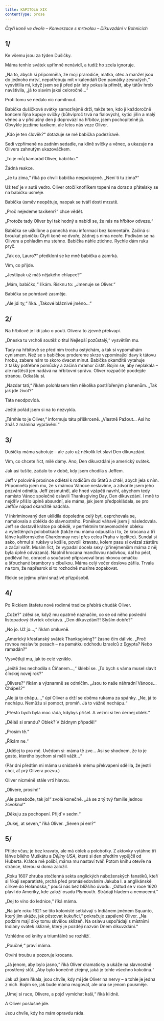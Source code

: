 ```yaml
---
title: KAPITOLA XIX
contentType: prose
---
```


_Čtyři koně ve dvoře – Konverzace s mrtvolou – Díkuvzdání v Bohnicích_

## 1/

  

Ke všemu jsou za týden Dušičky.

Máma tenhle svátek upřímně nenávidí, a tudíž ho zcela ignoruje.

„Na to, abych si připomněla, že moji prarodiče, matka, otec a manžel jsou do jednoho mrtví, nepotřebuju mít v kalendáři Den památky zesnulých,“ vysvětlila mi, když jsem se ji před pár lety pokusila přimět, aby tátův hrob navštívila, „já to slavím jaksi celoročně…“

Proti tomu se nedalo nic namítnout.

Babička dušičkové svátky samozřejmě drží, takže ten, kdo jí každoročně koncem října kupuje svíčky (bůhvíproč trvá na fialových), kytici jiřin a malý věnec a v příslušný den ji doprovází na hřbitov, jsem pochopitelně já. Obvykle jezdíme taxíkem, ale letos nás veze Oliver.

„Kdo je ten člověk?“ dotazuje se mě babička podezíravě.

Sedí vzpřímeně na zadním sedadle, na klíně svíčky a věnec, a ukazuje na Olivera zahnutým ukazováčkem.

„To je můj kamarád Oliver, babičko.“

Žádná reakce.

„Je tu zima,“ říká po chvíli babička nespokojeně. „Není ti tu zima?“

Už teď je v autě vedro. Oliver otočí knoflíkem topení na doraz a přátelsky se na babičku usměje.

Babička úsměv neopětuje, naopak se tváří dosti mrzutě.

„Proč nejedeme taxíkem?“ chce vědět.

„Protože tady Oliver byl tak hodný a nabídl se, že nás na hřbitov odveze.“

Babička se ušklíbne a ponechá mou informaci bez komentáře. Začíná si broukat písničku Čtyři koně ve dvoře, žádnej s nima neoře. Podívám se na Olivera a pohladím mu stehno. Babička náhle ztichne. Rychle dám ruku pryč.

„Tak co, Lauro?“ předkloní se ke mně babička a zamrká.

Vím, co přijde.

„Jestlipak už máš nějakého chlapce?“

„Mám, babičko,“ říkám. Risknu to: „Jmenuje se Oliver.“

Babička se pohrdavě zasměje.

„Ale jdi ty,“ říká. „Takové bláznivé jméno…“

## 2/

  

Na hřbitově je lidí jako o pouti. Olivera to zjevně překvapí.

„Dneska tu vrcholí soutěž o titul Nejlepší pozůstalý,“ vysvětlím mu.

Tady na hřbitově se před ním trochu ostýchám, a tak si vypomáhám cynismem. Než se s babičkou prodereme skrze vzpomínající davy k tátovu hrobu, zabere nám to skoro dvacet minut. Babička okamžitě vytahuje z tašky potřebné pomůcky a začíná mramor čistit. Bojím se, aby neplakala – ale naštěstí jen nadává na hřbitovní správu. Oliver rozpačitě poodejde stranou. Odkašlu si.

„Nazdar tati,“ říkám polohlasem těm několika postříbřeným písmenům. „Tak jak jde život?“

Táta neodpovídá.

Ještě pořád jsem si na to nezvykla.

„Támhle to je Oliver,“ informuju tátu přiškrceně. „Vlastně Pažout… Asi ho znáš z mámina vyprávění.“

## 3/

  

Dušičky máma sabotuje – ale zato už několik let slaví Den díkuvzdání.

Vím, co chcete říct, milé dámy. Ano, Den díkuvzdání je americký svátek.

Jak asi tušíte, začalo to v době, kdy jsem chodila s Jeffem.

Jeff v polovině prosince odlétal k rodičům do Států a chtěl, abych jela s ním. Připomněla jsem mu, že s mámou Vánoce neslavíme, a zdvořile jsem jeho pozvání odmítla. Jeff zesmutněl, ale hned vzápětí navrhl, abychom tedy namísto Vánoc společně oslavili Thanksgiving Day, Den díkuvzdání. I mně to nejdřív přišlo úplně absurdní, ale máma, jak jsem předpokládala, se pro Jeffův nápad okamžitě nadchla.

V inkriminovaný den uklidila dopoledne celý byt, osprchovala se, namalovala a oblékla do slavnostního. Poněkud váhavě jsem ji následovala. Jeff se dostavil krátce po obědě, v perfektním tmavomodrém obleku a vyleštěných polobotkách (takže mu máma odpustila i to, že krocana a tři láhve kalifornského Chardonnay nesl přes celou Prahu v igelitce). Sundal si sako, ohrnul si rukávy u košile, povolil kravatu, kolem pasu si ovázal zástěru a začal vařit. Musím říct, že vypadal docela sexy (přinejmenším máma z něj byla úplně odvázaná). Naplnil krocana mandlovou nádivkou, dal ho péct, podléval ho, obracel a současně připravoval brusinkovou omáčku a šťouchané brambory s cibulkou. Máma celý večer doslova zářila. Trvala na tom, že napřesrok si to rozhodně musíme zopakovat.

Rickie se jejímu přání snaživě přizpůsobil.

## 4/

  

Po Rickiem štafetu nové rodinné tradice přebírá chudák Oliver.

„Cože?“ zděsí se, když mu opatrně naznačím, co se od něho poslední listopadový čtvrtek očekává. „Den díkuvzdání?! Slyším dobře?“

„No jo. Už jo…,“ říkám omluvně.

„Americký křesťanský svátek Thanksgiving?“ žasne čím dál víc. „Proč rovnou neslavíte pesach – na památku odchodu Izraelců z Egypta? Nebo ramadán?“

Vysvětluji mu, jak to celé vzniklo.

„Ještě žes nechodila s Číňanem…,“ šklebí se. „To bych s váma musel slavit čínskej novej rok?“

„Olivere?“ říkám a významně se odmlčím. „Jsou to naše náhradní Vánoce… Chápeš?“

„Ale já to chápu…,“ úpí Oliver a drží se oběma rukama za spánky. „Ne, já to nechápu. Nemůžu si pomoct, promiň. Já to vážně nechápu.“

„Přesto bych byla moc ráda, kdybys přišel. A vezmi si ten černej oblek.“

„Děláš si srandu? Oblek? V žádnym případě!“

„Prosím tě.“

„Říkám ne.“

„Udělej to pro mě. Uvědom si: máma tě zve… Asi se shodnem, že to je gesto, kterého bychom si měli vážit…“

(Pár dní předtím mi máma u snídaně k mému překvapení sdělila, že jestli chci, ať prý Olivera pozvu.)

Oliver nicméně stále vrtí hlavou.

„Olivere, prosím!“

„Ale panebože, tak jo!“ zvolá konečně. „Já se z tý tvý familie jednou zcvoknu!“

„Děkuju za pochopení. Přijď v sedm.“

„Oukej, at seven,“ říká Oliver. „Seven pí em?“

## 5/

  

Přijde včas; je bez kravaty, ale má oblek a polobotky. Z aktovky vytáhne tři láhve bílého Muškátu a _Dějiny USA_, které si den předtím vypůjčil od Huberta. Krátce mě políbí, máma mu nastaví tvář. Potom knihu otevře na stránce, kterou si doma založil.

„Roku 1607 zhruba stočlenná sekta anglických náboženských fanatiků, kteří si říkají separatisté, prchá před pronásledováním Jakuba I. a anglikánské církve do Holandska,“ poučí nás bez bližšího úvodu. „Odtud se v roce 1620 plaví do Ameriky, kde založí osadu Plymouth. Strádají hladem a nemocemi.“

„Dej to víno do lednice,“ říká máma.

„Na jaře roku 1621 se tito kolonisté setkávají s Indiánem jménem Squanto, který jim ukáže, jak pěstovat kukuřici,“ pokračuje zapáleně Oliver. „Na podzim mají díky tomu skvělou sklizeň. Na oslavu uspořádají s místními Indiány svátek sklizně, který je později nazván Dnem díkuvzdání.“

Vzhlédne od knihy a triumfálně se rozhlíží.

„Poučné,“ praví máma.

Otvírá troubu a pozoruje krocana.

„Já jenom, aby bylo jasno,“ říká Oliver dramaticky a ukáže na slavnostně prostřený stůl. „Aby bylo konečně zřejmý, jaká je tohle všechno kokotina.“

Jak už jsem říkala, jsou chvíle, kdy mi jde Oliver na nervy – a tohle je jedna z nich. Bojím se, jak bude máma reagovat, ale ona se jenom pousměje.

„Umej si ruce, Olivere, a pojď vymíchat kaši,“ říká klidně.

A Oliver poslušně jde.

Jsou chvíle, kdy ho mám opravdu ráda.
